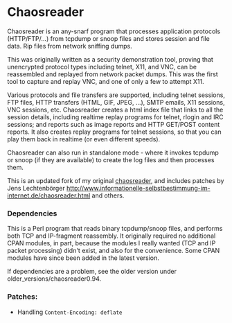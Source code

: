 Chaosreader
===========

Chaosreader is an any-snarf program that processes application protocols (HTTP/FTP/...) from tcpdump or snoop files and stores session and file data. Rip files from network sniffing dumps.

This was originally written as a security demonstration tool, proving that unencrypted protocol types including telnet, X11, and VNC, can be reassembled and replayed from network packet dumps. This was the first tool to capture and replay VNC, and one of only a few to attempt X11.

Various protocols and file transfers are supported, including telnet sessions, FTP files, HTTP transfers (HTML, GIF, JPEG, ...), SMTP emails, X11 sessions, VNC sessions, etc. Chaosreader creates a html index file that links to all the session details, including realtime replay programs for telnet, rlogin and IRC sessions; and reports such as image reports and HTTP GET/POST content reports.  It also creates replay programs for telnet sessions, so that you can play them back in realtime (or even different speeds).

Chaosreader can also run in standalone mode - where it invokes tcpdump or snoop (if they are available) to create the log files and then processes them.

This is an updated fork of my original [chaosreader](http://www.brendangregg.com/chaosreader.html), and includes patches by Jens Lechtenbörger http://www.informationelle-selbstbestimmung-im-internet.de/chaosreader.html and others.

### Dependencies

This is a Perl program that reads binary tcpdump/snoop files, and performs both TCP and IP-fragment reassembly. It originally required no additional CPAN modules, in part, because the modules I really wanted (TCP and IP packet processing) didn't exist, and also for the convenience. Some CPAN modules have since been added in the latest version. 

If dependencies are a problem, see the older version under older_versions/chaosreader0.94.

### Patches:

* Handling `Content-Encoding: deflate`
